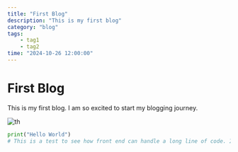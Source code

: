 ```yaml
---
title: "First Blog"
description: "This is my first blog"
category: "blog"
tags: 
    - tag1
    - tag2
time: "2024-10-26 12:00:00"
---
```


# First Blog

This is my first blog. I am so excited to start my blogging journey.

![th](default-thumbnail.jpg)

```python
print("Hello World")
# This is a test to see how front end can handle a long line of code. It should show a horizontal scroll bar.
```

